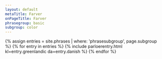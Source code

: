 ```yaml
---
layout: default
metaTitle: Farver
onPageTitle: Farver
phrasegroup: basic
subgroup: color
---
```


<div>
{% assign entries = site.phrases | where: 'phrasesubgroup', page.subgroup %}
{% for entry in entries %}
  {% include parloerentry.html kl=entry.greenlandic da=entry.danish %}
{% endfor %}
</div>